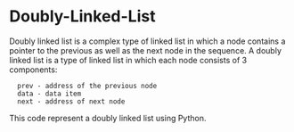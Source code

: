 # Doubly-Linked-List

Doubly linked list is a complex type of linked list in which a node contains a pointer to the previous as well as the next node in the sequence. 
A doubly linked list is a type of linked list in which each node consists of 3 components:

      prev - address of the previous node
      data - data item
      next - address of next node
      
This code represent a doubly linked list using Python.
